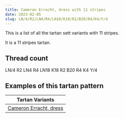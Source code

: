 ```yaml
---
title: Cameron Erracht, dress with 11 stripes
date: 2023-02-05
slug: LN/4/R2/LN4/R4/LN18/K18/R2/B20/R4/K4/Y/4
---
```

This is a list of all the tartan sett variants with 11 stripes.

It is a 11 stripes tartan.


## Thread count
LN/4 R2 LN4 R4 LN18 K18 R2 B20 R4 K4 Y/4

## Examples of this tartan pattern

| Tartan Variants |
|---------------|
| [Cameron Erracht, dress](/variants/ln/4/r2/ln4/r4/ln18/k18/r2/b20/r4/k4/y/4-b304080-k000000-lne0e0e0-rc00000-yf0c000)||
